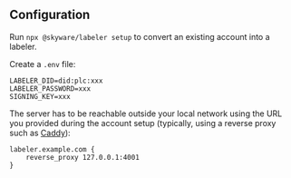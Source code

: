 ## Configuration

Run `npx @skyware/labeler setup` to convert an existing account into a labeler.

Create a `.env` file:

```Dotenv
LABELER_DID=did:plc:xxx
LABELER_PASSWORD=xxx
SIGNING_KEY=xxx
```

The server has to be reachable outside your local network using the URL you provided during the account setup (typically, using a reverse proxy such as [Caddy](https://caddyserver.com/)):

```Caddyfile
labeler.example.com {
	reverse_proxy 127.0.0.1:4001
}
```